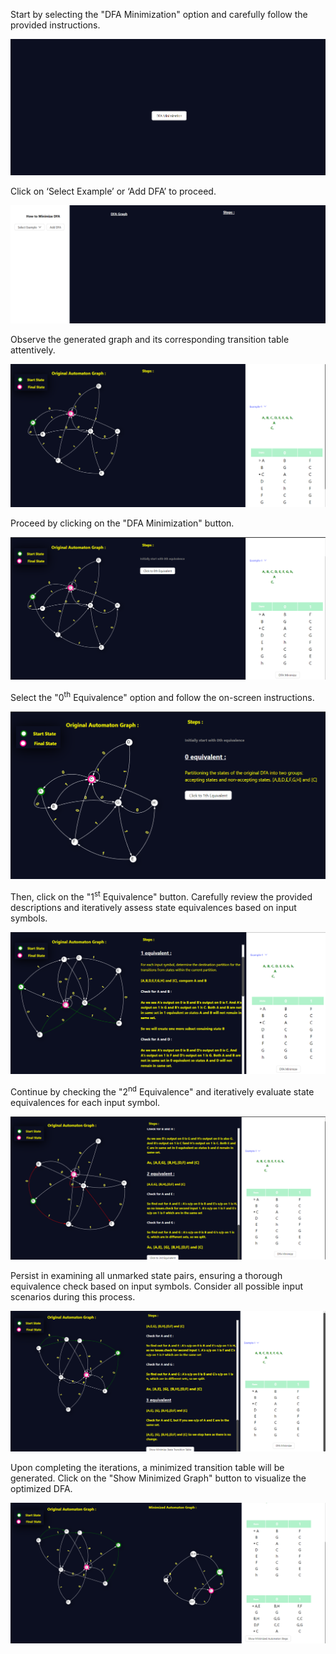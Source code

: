 
<p>Start by selecting the "DFA Minimization" option and carefully follow the provided instructions.</p>

<div><img src="./images/dfaminimize.png" alt="DFA Minimization button"></div>

<p>Click on ‘Select Example’ or ‘Add DFA’ to proceed.</p>

<div><img src="./images/step1.png" alt="Example 1 selection"></div>

<p>Observe the generated graph and its corresponding transition table attentively.</p>

<div><img src="./images/tableorginal.png" alt="Original transition table"></div>

<p>Proceed by clicking on the "DFA Minimization" button.</p>

<div><img src="./images/zero.png" alt="DFA Minimization initiation"></div>

<p>Select the "0<sup>th</sup> Equivalence" option and follow the on-screen instructions.</p>

<div><img src="./images/one.png" alt="0th Equivalence step"></div>

<p>Then, click on the "1<sup>st</sup> Equivalence" button. Carefully review the provided descriptions and iteratively assess state equivalences based on input symbols.</p>

<div><img src="./images/onedetail.png" alt="1st Equivalence details"></div>

<p>Continue by checking the "2<sup>nd</sup> Equivalence" and iteratively evaluate state equivalences for each input symbol.</p>

<div><img src="./images/two.png" alt="2nd Equivalence step"></div>

<p>Persist in examining all unmarked state pairs, ensuring a thorough equivalence check based on input symbols. Consider all possible input scenarios during this process.</p>

<div><img src="./images/third.png" alt="Further equivalence checks"></div>

<p>Upon completing the iterations, a minimized transition table will be generated. Click on the "Show Minimized Graph" button to visualize the optimized DFA.</p>

<div><img src="./images/minimizedgraph.png" alt="Minimized DFA graph"></div>
